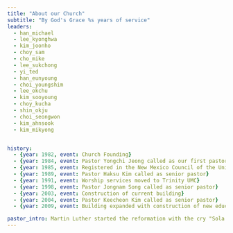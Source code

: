 ```yaml
---
title: "About our Church"
subtitle: "By God's Grace %s years of service"
leaders:
  - han_michael
  - lee_kyonghwa
  - kim_joonho
  - choy_sam
  - cho_mike
  - lee_sukchong
  - yi_ted
  - han_eunyoung
  - choi_youngshim
  - lee_okchu
  - kim_sooyoung
  - choy_kucha
  - shin_okju
  - choi_seongwon
  - kim_ahnsook
  - kim_mikyong


history:
  - {year: 1982, event: Church Founding}
  - {year: 1984, event: Pastor Yongchi Jeong called as our first pastor, Worship services held at St Stephen’s UMC}
  - {year: 1985, event: Registered in the New Mexico Council of the United Methodist Church, Worship services moved to St Paul’s UMC}
  - {year: 1989, event: Pastor Haksu Kim called as senior pastor}
  - {year: 1991, event: Worship services moved to Trinity UMC}
  - {year: 1998, event: Pastor Jongnam Song called as senior pastor}
  - {year: 2003, event: Construction of current building}
  - {year: 2004, event: Pastor Keecheon Kim called as senior pastor}
  - {year: 2009, event: Building expanded with construction of new education wing}

pastor_intro: Martin Luther started the reformation with the cry "Sola Scriptura." His meaning was that true revival of the church could only be found in returning to the word. These days however, many churches have confused the husk for the seed. The seed is the words of scripture; the husk is theology, doctrines, creeds, testimonies. These exist to protect the seed. Our day often confuses these for the substance of faith. It is time for us to recover the essential of the word. More than anything else, the work of a pastor is to correctly teach the scriptures as they are.
---
```

